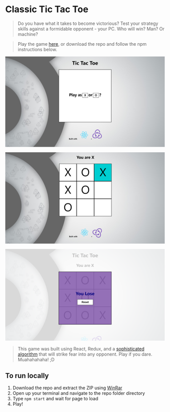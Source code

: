 # Classic Tic Tac Toe

> Do you have what it takes to become victorious?
> Test your strategy skills against a formidable opponent - your PC.
> Who will win? Man? Or machine? 

> Play the game [here](https://amitp88.github.io/Tic-Tac-Toe-React-Redux/),
> or download the repo and follow the npm instructions below.

![alt text][ChoiceQuestion]

[ChoiceQuestion]: https://github.com/AmitP88/Tic-Tac-Toe-React-Redux/blob/master/ChoiceQuestion.png

![alt text][Playing]

[Playing]: https://github.com/AmitP88/Tic-Tac-Toe-React-Redux/blob/master/Playing.png

![alt text][Endgame]

[Endgame]: https://github.com/AmitP88/Tic-Tac-Toe-React-Redux/blob/master/EndState.png


> This game was built using React, Redux, and a [sophisticated algorithm](https://medium.freecodecamp.org/how-to-make-your-tic-tac-toe-game-unbeatable-by-using-the-minimax-algorithm-9d690bad4b37)
> that will strike fear into any opponent. Play if you dare. Muahahahaha! ;D


## To run locally
1. Download the repo and extract the ZIP using [WinRar](https://www.win-rar.com/download.html?&L=0)
2. Open up your terminal and navigate to the repo folder directory
3. Type `npm start` and wait for page to load
4. Play!
